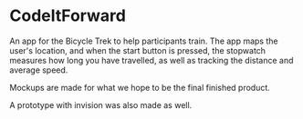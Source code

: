 # CodeItForward

An app for the Bicycle Trek to help participants train. The app maps the user's location, and when the start button is pressed, the stopwatch measures how long you have travelled, as well as tracking the distance and average speed. 

Mockups are made for what we hope to be the final finished product. 

A prototype with invision was also made as well.
